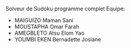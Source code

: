 Solveur de Sudoku programme complet
Equipe:
-	MAIGUIZO Maman Sani 
-	MOUSTAPHA Omar Farah
-	AMEGBLETO Atsu Elom Yao
-	YOUMBI EKEN Bernadette Josiane 
